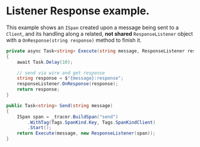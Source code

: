 # Listener Response example.

This example shows an `ISpan` created upon a message being sent to a `Client`, and its handling along a related, **not shared** `ResponseListener` object with a `OnResponse(string response)` method to finish it.

```cs
private async Task<string> Execute(string message, ResponseListener responseListener)
{
    await Task.Delay(10);

    // send via wire and get response
    string response = $"{message}:response";
    responseListener.OnResponse(response);
    return response;
}

public Task<string> Send(string message)
{
    ISpan span = _tracer.BuildSpan("send")
	    .WithTag(Tags.SpanKind.Key, Tags.SpanKindClient)
	    .Start();
    return Execute(message, new ResponseListener(span));
}
```
